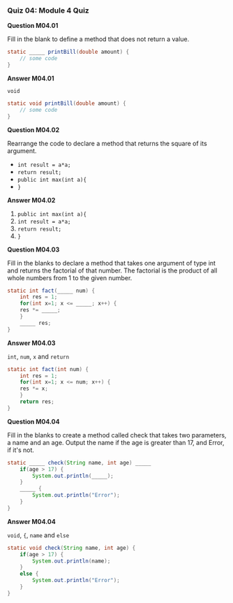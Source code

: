 ### Quiz 04: Module 4 Quiz

**Question M04.01**

Fill in the blank to define a method that does not return a value.

```java
static _____ printBill(double amount) {
	// some code
}
```

**Answer M04.01**

`void`

```java
static void printBill(double amount) {
	// some code
}
```

**Question M04.02**

Rearrange the code to declare a method that returns the square of its argument.

- `int result = a*a;`
- `return result;`
- `public int max(int a){`
- `}`

**Answer M04.02**

1. `public int max(int a){`
2. `int result = a*a;`
3. `return result;`
4. `}`

**Question M04.03**

Fill in the blanks to declare a method that takes one argument of type int and returns the factorial of that number. The factorial is the product of all whole numbers from 1 to the given number.

```java
static int fact(_____ num) {
	int res = 1;
	for(int x=1; x <= _____; x++) {
	res *= _____;
	}
	_____ res;
}
```

**Answer M04.03**

`int`, `num`, `x` and `return`

```java
static int fact(int num) {
	int res = 1;
	for(int x=1; x <= num; x++) {
	res *= x;
	}
	return res;
}
```

**Question M04.04**

Fill in the blanks to create a method called check that takes two parameters, a name and an age. Output the name if the age is greater than 17, and Error, if it's not.

```java
static _____ check(String name, int age) _____ 
	if(age > 17) {
		System.out.println(_____);
	}
	_____ {
		System.out.println("Error");
	}
}
```

**Answer M04.04**

`void`, `{`, `name` and `else`

```java
static void check(String name, int age) { 
	if(age > 17) {
		System.out.println(name);
	}
	else {
		System.out.println("Error");
	}
}
```

